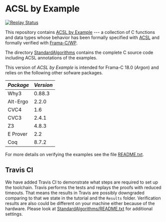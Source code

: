 

# ACSL by Example
[![Replay Status](https://travis-ci.org/fraunhoferfokus/acsl-by-example.svg?branch=ci)](https://travis-ci.org/fraunhoferfokus/acsl-by-example)

This repository contains
[ACSL by Example](https://github.com/fraunhoferfokus/acsl-by-example/blob/master/ACSL-by-Example.pdf)
--- a collection of C functions and data types whose
behavior has been formally specified
with [ACSL](https://frama-c.com/acsl.html) and formally verified with [Frama-C/WP](https://frama-c.com/wp.html).

The directory
[StandardAlgorithms](https://github.com/fraunhoferfokus/acsl-by-example/tree/master/StandardAlgorithms)
contains the complete C source code including ACSL annotations of the examples.

This version of *ACSL by Example* is intended for
Frama-C 18.0 (_Argon_) and relies on the following other sofware packages.

*Package* | *Version*
--------- | ---------
 Why3     | 0.88.3
 Alt-Ergo | 2.2.0
 CVC4     | 1.6
 CVC3     | 2.4.1
 Z3       | 4.8.3
 E Prover | 2.2
 Coq      | 8.7.2

For more details on verifying the examples see the file [README.txt](https://github.com/fraunhoferfokus/acsl-by-example/blob/master/StandardAlgorithms/README.txt).

## Travis CI

We have added Travis CI to demonstrate what steps are required to set up the toolchain. Travis performs the tests and replays the proofs with reduced timeouts. That means the results in Travis are possibly downgraded comparing to that we state in the tutorial and the `Results` folder. Verification results are also could be different on your machine either because of the hardware. Please look at [StandardAlgorithms/README.txt](StandardAlgorithms/README.txt) for additional settings.
